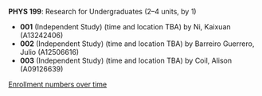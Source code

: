 **PHYS 199**: Research for Undergraduates (2–4 units, by 1)

- **001** (Independent Study) (time and location TBA) by Ni, Kaixuan (A13242406)
- **002** (Independent Study) (time and location TBA) by Barreiro Guerrero, Julio (A12506616)
- **003** (Independent Study) (time and location TBA) by Coil, Alison (A09126639)

[Enrollment numbers over time](./PHYS199.tsv)
